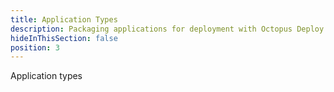 ```yaml
---
title: Application Types
description: Packaging applications for deployment with Octopus Deploy.
hideInThisSection: false
position: 3
---
```


Application types
